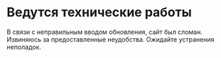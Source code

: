 # Ведутся технические работы
В связи с неправильным вводом обновления, сайт был сломан. Извиняюсь за предоставленные неудобства. Ожидайте устранения неполадок.
